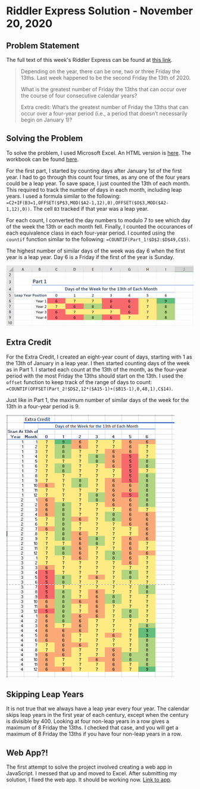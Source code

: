 # Riddler Express Solution - November 20, 2020

## Problem Statement

The full text of this week's Riddler Express can be found at [this link](https://fivethirtyeight.com/features/can-you-pass-the-cranberry-sauce/).

>Depending on the year, there can be one, two or three Friday the 13ths. Last week happened to be the second Friday the 13th of 2020.
>
>What is the greatest number of Friday the 13ths that can occur over the course of four consecutive calendar years?
>
>Extra credit: What’s the greatest number of Friday the 13ths that can occur over a four-year period (i.e., a period that doesn’t necessarily begin on January 1)?

## Solving the Problem
To solve the problem, I used Microsoft Excel. An HTML version is [here](Riddler_Express.htm). The workbook can be found [here](Riddler_Express.xlsx).

For the first part, I started by counting days after January 1st of the first year. I had to go through this count four times, as any one of the four years could be a leap year. To save space, I just counted the 13th of each month. This required to track the number of days in each month, including leap years. I used a formula similar to the following:
`=C2+IF(B3=1,OFFSET($P$3,MOD($A2-1,12),0),OFFSET($O$3,MOD($A2-1,12),0))`.
The cell `B3` tracked if that year was a leap year.

For each count, I converted the day numbers to modulo 7 to see which day of the week the 13th or each month fell. Finally, I counted the occurances of each equivalence class in each four-year period. I counted using the `countif` function similar to the following: `=COUNTIF(Part_1!$D$2:$D$49,C$5)`.

The highest number of similar days of the week was day 6 when the first year is a leap year. Day 6 is a Friday if the first of the year is Sunday.

![Screenshot of Workbook for Part 1](Part_1-Screenshot.png)

## Extra Credit
For the Extra Credit, I created an eight-year count of days, starting with 1 as the 13th of January in a leap year. I then started counting days of the week as in Part 1. I started each count at the 13th of the month, as the four-year period with the most Friday the 13ths should start on the 13th. I used the `offset` function to keep track of the range of days to count: `=COUNTIF(OFFSET(Part_2!$D$2,12*($A15-1)+($B15-1),0,48,1),C$14)`.

Just like in Part 1, the maximum number of similar days of the week for the 13th in a four-year period is 9.

![Screenshot of Workbook for Extra Credit](Extra_Credit-Screenshot.png)

## Skipping Leap Years
It is not true that we always have a leap year every four year. 
The calendar skips leap years in the first year of each century, except when the century is divisible by 400. Looking at four non-leap years in a row gives a maximum of 8 Friday the 13ths.
I checked that case, and you will get a maximum of 8 Friday the 13ths if you have four non-leap years in a row.

## Web App?!
The first attempt to solve the project involved creating a web app in JavaScript. I messed that up and moved to Excel. After submitting my solution, I fixed 
the web app. It should be working now.
[Link to app](calendar.html).

